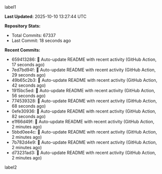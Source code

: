 
label1 
<!-- ACTIVITY_START -->
**Last Updated:** 2025-10-10 13:27:44 UTC

**Repository Stats:**
- Total Commits: 67337
- Last Commit: 18 seconds ago

**Recent Commits:**
- 659413286: 🤖 Auto-update README with recent activity (GitHub Action, 17 seconds ago)
- 7ed7bd94f: 🤖 Auto-update README with recent activity (GitHub Action, 29 seconds ago)
- 49b65c2b3: 🤖 Auto-update README with recent activity (GitHub Action, 42 seconds ago)
- 1915bc5ed: 🤖 Auto-update README with recent activity (GitHub Action, 56 seconds ago)
- 774539328: 🤖 Auto-update README with recent activity (GitHub Action, 68 seconds ago)
- 0efe30936: 🤖 Auto-update README with recent activity (GitHub Action, 82 seconds ago)
- e1f66d49f: 🤖 Auto-update README with recent activity (GitHub Action, 2 minutes ago)
- 5bbd0ee4c: 🤖 Auto-update README with recent activity (GitHub Action, 2 minutes ago)
- 7b782d4e9: 🤖 Auto-update README with recent activity (GitHub Action, 2 minutes ago)
- d73231ad3: 🤖 Auto-update README with recent activity (GitHub Action, 2 minutes ago)
<!-- ACTIVITY_END -->

label2
